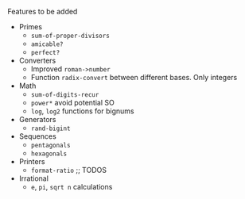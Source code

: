 Features to be added

* Primes
  - `sum-of-proper-divisors`
  - `amicable?`
  - `perfect?`
* Converters
  - Improved `roman->number`
  - Function `radix-convert` between different bases. Only integers
* Math
  - `sum-of-digits-recur`
  - `power*` avoid potential SO
  - `log`, `log2` functions for bignums
* Generators
  - `rand-bigint`
* Sequences
  - `pentagonals`
  - `hexagonals`
* Printers
  - `format-ratio` ;; TODOS
* Irrational
  - `e`, `pi`, `sqrt n` calculations
